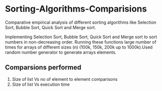 # Sorting-Algorithms-Comparisions
Comparative empirical analysis of different sorting algorithms like Selection Sort, Bubble Sort, Quick Sort and Merge sort.

Implementing Selection Sort, Bubble Sort, Quick Sort and Merge sort to sort numbers in non-decreasing order. Running these functions large number of times for arrays of different sizes (n) (100k, 150k, 200k up to 1000k).Used random number generator to generate arrays elements.

## Comparsions performed

1. Size of list Vs no of element to element comparisons
2. Size of list Vs execution time


